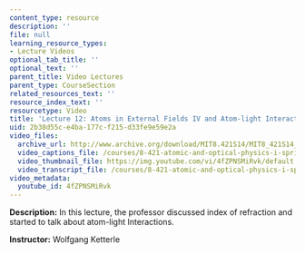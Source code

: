 ```yaml
---
content_type: resource
description: ''
file: null
learning_resource_types:
- Lecture Videos
optional_tab_title: ''
optional_text: ''
parent_title: Video Lectures
parent_type: CourseSection
related_resources_text: ''
resource_index_text: ''
resourcetype: Video
title: 'Lecture 12: Atoms in External Fields IV and Atom-light Interactions I'
uid: 2b38d55c-e4ba-177c-f215-d33fe9e59e2a
video_files:
  archive_url: http://www.archive.org/download/MIT8.421S14/MIT8_421S14_lec12_300k.mp4
  video_captions_file: /courses/8-421-atomic-and-optical-physics-i-spring-2014/34832b698d20546abc1fc365ddbcf99b_4fZPNSMiRvk.vtt
  video_thumbnail_file: https://img.youtube.com/vi/4fZPNSMiRvk/default.jpg
  video_transcript_file: /courses/8-421-atomic-and-optical-physics-i-spring-2014/31db5789197a14b6305c832268b5255b_4fZPNSMiRvk.pdf
video_metadata:
  youtube_id: 4fZPNSMiRvk
---
```


**Description:** In this lecture, the professor discussed index of refraction and started to talk about atom-light Interactions.

**Instructor:** Wolfgang Ketterle
